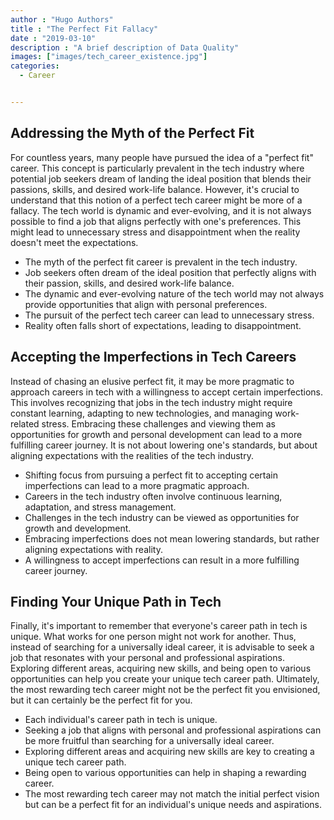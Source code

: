 ```yaml
---
author : "Hugo Authors"
title : "The Perfect Fit Fallacy"
date : "2019-03-10"
description : "A brief description of Data Quality"
images: ["images/tech_career_existence.jpg"]
categories: 
  - Career


---
```


## Addressing the Myth of the Perfect Fit

For countless years, many people have pursued the idea of a "perfect fit" career. This concept is particularly prevalent in the tech industry where potential job seekers dream of landing the ideal position that blends their passions, skills, and desired work-life balance. However, it's crucial to understand that this notion of a perfect tech career might be more of a fallacy. The tech world is dynamic and ever-evolving, and it is not always possible to find a job that aligns perfectly with one's preferences. This might lead to unnecessary stress and disappointment when the reality doesn't meet the expectations.

- The myth of the perfect fit career is prevalent in the tech industry.
- Job seekers often dream of the ideal position that perfectly aligns with their passion, skills, and desired work-life balance.
- The dynamic and ever-evolving nature of the tech world may not always provide opportunities that align with personal preferences.
- The pursuit of the perfect tech career can lead to unnecessary stress.
- Reality often falls short of expectations, leading to disappointment.

## Accepting the Imperfections in Tech Careers

Instead of chasing an elusive perfect fit, it may be more pragmatic to approach careers in tech with a willingness to accept certain imperfections. This involves recognizing that jobs in the tech industry might require constant learning, adapting to new technologies, and managing work-related stress. Embracing these challenges and viewing them as opportunities for growth and personal development can lead to a more fulfilling career journey. It is not about lowering one's standards, but about aligning expectations with the realities of the tech industry.

- Shifting focus from pursuing a perfect fit to accepting certain imperfections can lead to a more pragmatic approach.
- Careers in the tech industry often involve continuous learning, adaptation, and stress management.
- Challenges in the tech industry can be viewed as opportunities for growth and development.
- Embracing imperfections does not mean lowering standards, but rather aligning expectations with reality.
- A willingness to accept imperfections can result in a more fulfilling career journey.

## Finding Your Unique Path in Tech

Finally, it's important to remember that everyone's career path in tech is unique. What works for one person might not work for another. Thus, instead of searching for a universally ideal career, it is advisable to seek a job that resonates with your personal and professional aspirations. Exploring different areas, acquiring new skills, and being open to various opportunities can help you create your unique tech career path. Ultimately, the most rewarding tech career might not be the perfect fit you envisioned, but it can certainly be the perfect fit for you.

- Each individual's career path in tech is unique.
- Seeking a job that aligns with personal and professional aspirations can be more fruitful than searching for a universally ideal career.
- Exploring different areas and acquiring new skills are key to creating a unique tech career path.
- Being open to various opportunities can help in shaping a rewarding career.
- The most rewarding tech career may not match the initial perfect vision but can be a perfect fit for an individual's unique needs and aspirations.


